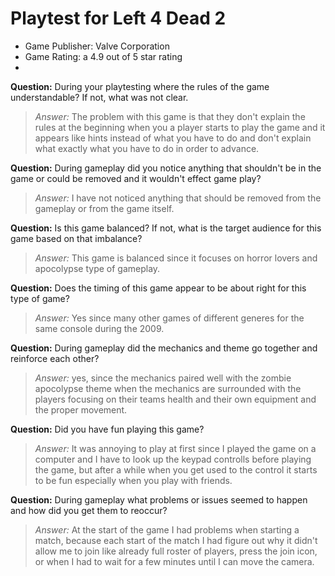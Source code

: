 # Playtest for Left 4 Dead 2

* Game Publisher: Valve Corporation
* Game Rating: a 4.9 out of 5 star rating
* [Game Title Website]: https://store.steampowered.com/app/550/Left_4_Dead_2/

**Question:** During your playtesting where the rules of the game understandable? If not, what was not clear.
> _Answer:_ The problem with this game is that they don't explain the rules at the beginning when you a player starts to play the game and it appears like hints instead of what you have to do and don't explain what exactly what you have to do in order to advance.

**Question:** During gameplay did you notice anything that shouldn't be in the game or could be removed and it wouldn't effect game play?
> _Answer:_ I have not noticed anything that should be removed from the gameplay or from the game itself.

**Question:** Is this game balanced? If not, what is the target audience for this game based on that imbalance?
> _Answer:_ This game is balanced since it focuses on horror lovers and apocolypse type of gameplay.

**Question:** Does the timing of this game appear to be about right for this type of game?
> _Answer:_ Yes since many other games of different generes for the same console during the 2009.

**Question:** During gameplay did the mechanics and theme go together and reinforce each other?
> _Answer:_ yes, since the mechanics paired well with the zombie apocolypse theme when the mechanics are surrounded with the players focusing on their teams health and their own equipment and the proper movement.

**Question:** Did you have fun playing this game?
> _Answer:_ It was annoying to play at first since I played the game on a computer and I have to look up the keypad controlls before playing the game, but after a while when you get used to the control it starts to be fun especially when you play with friends.

**Question:** During gameplay what problems or issues seemed to happen and how did you get them to reoccur?
> _Answer:_ At the start of the game I had problems when starting a match, because each start of the match I had figure out why it didn't allow me to join like already full roster of players, press the join icon, or when I had to wait for a few minutes until I can move the camera.
